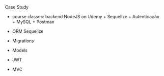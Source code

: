 Case Study
- course classes: backend NodeJS on Udemy + Sequelize + Autenticação + MySQL + Postman

- ORM Sequelize
- Migrations
- Models
- JWT
- MVC
